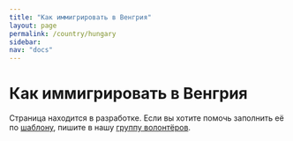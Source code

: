 ```yaml
---
title: "Как иммигрировать в Венгрия"
layout: page
permalink: /country/hungary
sidebar:
nav: "docs"
---
```


# Как иммигрировать в Венгрия

Страница находится в разработке. Если вы хотите помочь заполнить её по [шаблону](/template), пишите в нашу [группу волонтёров](https://t.me/+FHi3FnJaoWJkMDAx).

